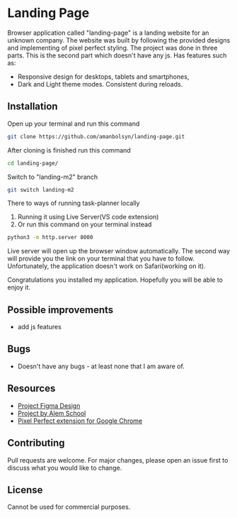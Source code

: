 # Landing Page

Browser application called "landing-page" is a landing website for an unknown company. The website was built by following the provided designs and implementing of pixel perfect styling. The project was done in three parts. This is the second part which doesn't have any js. Has features such as: 

+ Responsive design for desktops, tablets and smartphones,
+ Dark and Light theme modes. Consistent during reloads.

## Installation

Open up your terminal and run this command 
```bash
git clone https://github.com/amanbolsyn/landing-page.git 
```

After cloning is finished run this command
```bash
cd landing-page/
```

Switch to "landing-m2" branch 
```bash
git switch landing-m2
```

There to ways of running task-planner locally
1. Running it using Live Server(VS code extension)
2. Or run this command on your terminal instead

```bash
python3 -m http.server 8000
```

Live server will open up the browser window automatically. The second way will provide you the link on your terminal that you have to follow. Unfortunately, the application doesn't work on Safari(working on it). 

Congratulations you installed my application. Hopefully you will be able to enjoy it. 

## Possible improvements 

+ add js features

## Bugs 

+ Doesn't have any bugs - at least none that I am aware of.

## Resources 

+ [Project Figma Design](https://www.figma.com/design/3Pi8gnNDhNHt2HzcpqM1hs/)
+ [Project by Alem School](https://alem.school)
+ [Pixel Perfect extension for Google Chrome](https://chromewebstore.google.com/detail/nnhifpoojdlddpnhjbhiagddgckpmpfb?utm_source=item-share-cb)

## Contributing

Pull requests are welcome. For major changes, please open an issue first
to discuss what you would like to change.

## License

Cannot be used for commercial purposes.

